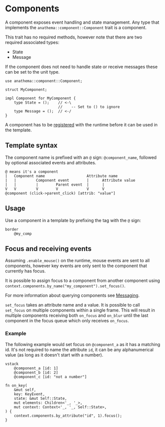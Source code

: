 # Components

A component exposes event handling and state management.
Any type that implements the `anathema::component::Component` trait is a component.

This trait has no required methods, however note that
there are two required associated types:

* State
* Message

If the component does not need to handle state or receive messages
these can be set to the unit type.

```rust,ignore
use anathema::component::Component;

struct MyComponent;

impl Component for MyComponent {
    type State = ();    // <-\
                        //    -- Set to () to ignore
    type Message = ();  // <-/
}
```

A component has to be [registered](./runtime.md#registering-components) with the runtime before it can be used in the template.

## Template syntax

The component name is prefixed with an `@` sign: `@component_name`, followed by
optional associated events and attributes.

```
@ means it's a component
|   Component name                   Attribute name
|   |         Component event        |      Attribute value
|   |         |        Parent event  |      |
V   V         V        V             V      V
@component (click->parent_click) [attrib: "value"]
```

## Usage 

Use a component in a template by prefixing the tag with the `@` sign:

```
border
    @my_comp
```

## Focus and receiving events

Assuming `.enable_mouse()` on the runtime, mouse events are sent to all components, 
however key events are only sent to the component that currently has focus.

It is possible to assign focus to a component from another component using
`context.components.by_name("my_component").set_focus()`.

For more information about querying components see [Messaging](./components/messages.md).

`set_focus` takes an attribute name and a value. It is possible to call
`set_focus` on multiple components within a single frame. This will result in
multiple components receiving both `on_focus` and `on_blur` until the last
component in the focus queue which only receives `on_focus`.

### Example

The following example would set focus on `@component_a` as it has a matching id.
It's not required to name the attribute `id`, it can be any alphanumerical value
(as long as it doesn't start with a number).

```
vstack
    @component_a [id: 1]
    @component_b [id: 2]
    @component_c [id: "not a number"]
```

```rust,ignore
fn on_key(
    &mut self,
    key: KeyEvent,
    state: &mut Self::State,
    mut elements: Children<'_, '_>,
    mut context: Context<'_, '_, Self::State>,
) {
    context.components.by_attribute("id", 1).focus();
}
```
